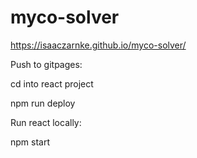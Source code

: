 # myco-solver
https://isaaczarnke.github.io/myco-solver/

Push to gitpages:

cd into react project

npm run deploy

Run react locally:

npm start
